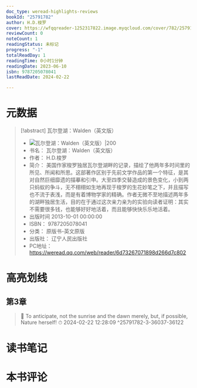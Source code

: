 ```yaml
---
doc_type: weread-highlights-reviews
bookId: "25791782"
author: H.D.梭罗
cover: https://wfqqreader-1252317822.image.myqcloud.com/cover/782/25791782/t7_25791782.jpg
reviewCount: 0
noteCount: 1
readingStatus: 未标记
progress: "-1"
totalReadDay: 1
readingTime: 0小时1分钟
readingDate: 2023-06-10
isbn: 9787205078041
lastReadDate: 2024-02-22

---
```

# 元数据
> [!abstract] 瓦尔登湖：Walden（英文版）
> - ![ 瓦尔登湖：Walden（英文版）|200](https://wfqqreader-1252317822.image.myqcloud.com/cover/782/25791782/t7_25791782.jpg)
> - 书名： 瓦尔登湖：Walden（英文版）
> - 作者： H.D.梭罗
> - 简介： 美国作家梭罗独居瓦尔登湖畔的记录，描绘了他两年多时间里的所见、所闻和所思。这部著作区别于先前文学作品的第一个特征，是其对自然巨细靡遗的描摹和引申。大至四季交替造成的景色变化，小到两只蚂蚁的争斗，无不栩栩如生地再现于梭罗的生花妙笔之下，并且描写也不流于表浅，而是有着博物学家的精确。作者无微不至地描述两年多的湖畔独居生活，目的在于通过这次亲力亲为的实验向读者证明：其实不需要很多钱，也能够好好地活着，而且能够快快乐乐地活着。
> - 出版时间 2013-10-01 00:00:00
> - ISBN： 9787205078041
> - 分类： 原版书-英文原版
> - 出版社： 辽宁人民出版社
> - PC地址：https://weread.qq.com/web/reader/6d73267071898d266d7c802

# 高亮划线

## 第3章

> 📌 To anticipate, not the sunrise and the dawn merely, but, if possible, Nature herself! 
> ⏱ 2024-02-22 12:28:09 ^25791782-3-36037-36122

# 读书笔记

# 本书评论
